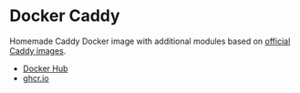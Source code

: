 # Docker Caddy

Homemade Caddy Docker image with additional modules based on [official Caddy images](https://hub.docker.com/_/caddy).

- [Docker Hub](https://hub.docker.com/r/sparanoid/caddy)
- [ghcr.io](https://github.com/users/sparanoid/packages/container/package/caddy)
